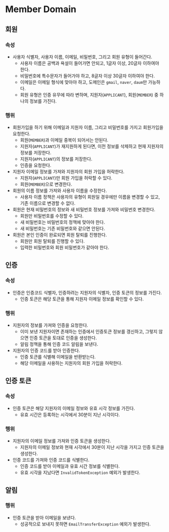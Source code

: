 # Member Domain

## 회원

### 속성

- 사용자 식별자, 사용자 이름, 이메일, 비밀번호, 그리고 회원 유형이 들어간다.
    - 사용자 이름은 공백과 욕설이 들어가면 안되고, 1글자 이상, 20글자 이하여야 한다.
    - 비밀번호에 특수문자가 들어가야 하고, 8글자 이상 30글자 이하여야 한다.
    - 이메일은 이메일 형식에 맞아야 하고, 도메인은 `gmail`, `naver`, `daum`만 가능하다.
    - 회원 유형은 인증 유무에 따라 변하며, 지원자(`APPLICANT`), 회원(`MEMBER`) 중 하나의 정보를 가진다.

### 행위

- 회원가입을 하기 위해 이메일과 지원자 이름, 그리고 비밀번호를 가지고 회원가입을 요청한다.
    - 회원(`MEMBER`)과 이메일 중복이 되어서는 안된다.
    - 지원자(`APPLICANT`)가 재지원하게 된다면, 이전 정보를 삭제하고 현재 지원자의 정보를 저장한다.
    - 지원자(`APPLICANT`)의 정보를 저장한다.
    - 인증을 요청한다.
- 지원자 이메일 정보를 가져와 지원자의 회원 가입을 허락한다.
    - 지원자(`APPLICANT`)만 회원 가입을 허락할 수 있다.
    - 회원(`MEMBER`)으로 변경한다.
- 회원의 이름 정보를 가져와 사용자 이름을 수정한다.
    - 사용자 이름 정책은 사용자의 유형이 회원일 경우에만 이름을 변경할 수 있고, 기존 이름으로 변경할 수 없다.
- 회원은 현재 비밀번호의 정보와 새 비밀번호 정보를 가져와 비밀번호 변경한다.
    - 회원만 비밀번호를 수정할 수 있다.
    - 새 비밀번호는 비밀번호의 정책에 맞아야 한다.
    - 새 비밀번호는 기존 비밀번호와 같으면 안된다.
- 회원은 본인 인증이 완료되면 회원 탈퇴를 진행한다.
    - 회원만 회원 탈퇴를 진행할 수 있다.
    - 입력한 비밀번호와 회원 비밀번호가 같아야 한다.

## 인증

### 속성

- 인증은 인증코드 식별자, 인증하려는 지원자의 식별자, 인증 토큰의 정보를 가진다.
    - 인증 토큰은 해당 토큰을 통해 지원자 이메일 정보를 확인할 수 있다.

### 행위

- 지원자의 정보를 가져와 인증을 요청한다.
    - 이미 보낸 지원자이면 존재하는 인증에서 인증토큰 정보를 갱신하고, 그렇지 않으면 인증 토큰을 토대로 인증을 생성한다.
    - 알림 정책을 통해 인증 코드 알림을 보낸다.
- 지원자의 인증 코드를 받아 인증한다.
    - 인증 토큰를 식별해 이메일을 반환받는다.
    - 해당 이메일을 사용하는 지원자의 회원 가입을 허락한다.

## 인증 토큰

### 속성

- 인증 토큰은 해당 지원자의 이메일 정보와 유효 시각 정보를 가진다.
    - 유효 시간은 등록하는 시각에서 30분이 지난 시각이다.

### 행위

- 지원자의 이메일 정보를 가져와 인증 토큰을 생성한다.
    - 지원자의 이메일 정보와 현재 시각에서 30분이 지난 시각을 가지고 인증 토큰을 생성한다.
- 인증 코드를 가져와 인증 코드를 식별한다.
    - 인증 코드를 받아 이메일과 유효 시간 정보를 식별한다.
    - 유효 시각을 지났다면 `InvalidTokenException` 예외가 발생한다.

## 알림

### 행위

- 인증 토큰을 받아 이메일을 보낸다.
    - 성공적으로 보내지 못하면 `EmailTransferException` 예외가 발생한다.
